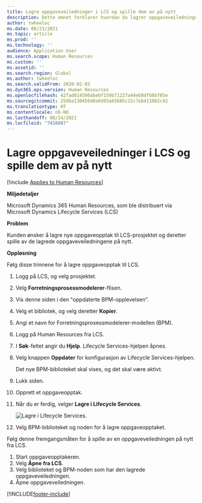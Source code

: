 ```yaml
---
title: Lagre oppgaveveiledninger i LCS og spille dem av på nytt
description: Dette emnet forklarer hvordan du lagrer oppgaveveiledninger til Microsoft Dynamics Lifecycle Services (LCS) og deretter spiller dem av på nytt.
author: twheeloc
ms.date: 08/23/2021
ms.topic: article
ms.prod: ''
ms.technology: ''
audience: Application User
ms.search.scope: Human Resources
ms.custom: ''
ms.assetid: ''
ms.search.region: Global
ms.author: twheeloc
ms.search.validFrom: 2020-02-03
ms.dyn365.ops.version: Human Resources
ms.openlocfilehash: 42fad014590abebf159b71227a44eb8df60bf05e
ms.sourcegitcommit: 259ba130450d8a6d93a65685c22c7eb411982c92
ms.translationtype: HT
ms.contentlocale: nb-NO
ms.lasthandoff: 08/24/2021
ms.locfileid: "7416887"
---
```

# <a name="save-task-guides-to-lcs-and-replay-them"></a>Lagre oppgaveveiledninger i LCS og spille dem av på nytt

[!include [Applies to Human Resources](../includes/applies-to-hr.md)]

**Miljødetaljer** 

Microsoft Dynamics 365 Human Resources, som ble distribuert via Microsoft Dynamics Lifecycle Services (LCS)

**Problem**

Kunden ønsker å lagre nye oppgaveopptak til LCS-prosjektet og deretter spille av de lagrede oppgaveveiledningene på nytt.

**Oppløsning**

Følg disse trinnene for å lagre oppgaveopptak til LCS.

1. Logg på LCS, og velg prosjektet.
2. Velg **Forretningsprosessmodelerer**-flisen.
3. Vis denne siden i den "oppdaterte BPM-opplevelsen".
4. Velg et bibliotek, og velg deretter **Kopier**.
5. Angi et navn for Forretningsprosessmodelerer-modellen (BPM).
6. Logg på Human Resources fra LCS.
7. I **Søk**-feltet angir du **Hjelp**. Lifecycle Services-hjelpen åpnes.
8. Velg knappen **Oppdater** for konfigurasjon av Lifecycle Services-hjelpen.

    Det nye BPM-biblioteket skal vises, og det skal være aktivt.

9. Lukk siden.
10. Opprett et oppgaveopptak.
11. Når du er ferdig, velger **Lagre i Lifecycle Services**.

    ![Lagre i Lifecycle Services.](media/task-guides.png)

12. Velg BPM-biblioteket og noden for å lagre oppgaveopptaket.

Følg denne fremgangsmåten for å spille av en oppgaveveiledningen på nytt fra LCS.

1. Start oppgaveopptakeren.
2. Velg **Åpne fra LCS**.
3. Velg biblioteket og BPM-noden som har den lagrede oppgaveveiledningen.
4. Åpne oppgaveveiledningen.


[!INCLUDE[footer-include](../includes/footer-banner.md)]
